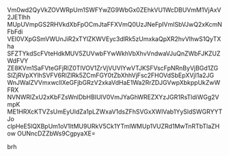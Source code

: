 Vm0wd2QyVkZOVWRpUm1SWFYwZG9WbGx0ZEhkVU1WcDBUVmM1VjAxV2JETlhh
MUpUVmpGS2RHVkdXbFpOCmJtaFFXVmQ0UzJNeFpIVmlSbVJwQ2xKcmNFbFdi
VEI0VXpGSmVWUnJiR2xTYlZKWVEyc3dlRk5zUmxkaQpXR2hvVlhwS1QyTXha
SFZTYkdScFVteHdkMUV5ZUVwbFYwWkhVbXhvVndwaVJuQnZWbFJKZUZWdFVY
ZE8KVm1SaFVteGFjRlZ0TlVOV1ZrVjVUVlYwVTJKSFVscFpNRnByVjBGd1ZG
SlZjRVpXYlhSVFV6RlZlRk5ZCmFGY0tZbXhhVjFsc2FHOVdSbEpXVjI1a2JG
WnJWalZVVmxwcllXeGFjbGRzV2xkaVdHaE1Wa2RrZDJGVwpXbkppUkZwWFRX
NVNWRlZxU2xKbFZsWnlDbHBIUlV0VmJYaGhWREZXYzJGR1RsTldiWGg2VmpK
ME1HRXcKTVZsUmEyUldZa1pLZWxaV1dsZFhSVGxXWlVab1YySldSWGRYYTJo
clpHeE5lQXBpUm1oV1ltMU9URkV5Ck1YTmlWMUp1VUZRd1MwTnRTbTlaZHow
OUNncDZZbWs9CgpyaXE=

brh